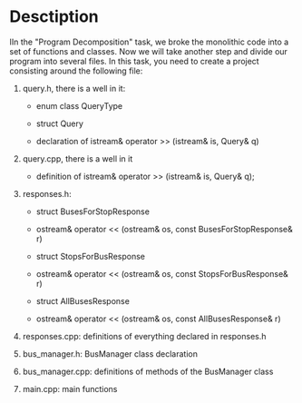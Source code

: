 # Desctiption

IIn the "Program Decomposition" task, we broke the monolithic code into a set of functions and classes. Now we will take another step and divide our program into several files. In this task, you need to create a project consisting around the following file: 


1. query.h, there is a well in it:

    - enum class QueryType

     - struct Query

    - declaration of istream& operator >> (istream& is, Query& q) 


2. query.cpp, there is a well in it

    - definition of istream& operator >> (istream& is, Query& q);

3. responses.h: 

    - struct BusesForStopResponse

    - ostream& operator << (ostream& os, const BusesForStopResponse& r)

    - struct StopsForBusResponse

    - ostream& operator << (ostream& os, const StopsForBusResponse& r)

    - struct AllBusesResponse

    - ostream& operator << (ostream& os, const AllBusesResponse& r)

4. responses.cpp: definitions of everything declared in responses.h

5. bus_manager.h: BusManager class declaration

6. bus_manager.cpp: definitions of methods of the BusManager class

7. main.cpp: main functions
